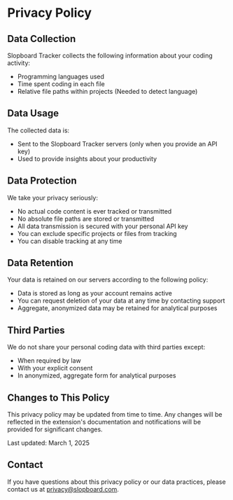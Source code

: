 # Privacy Policy

## Data Collection

Slopboard Tracker collects the following information about your coding activity:

- Programming languages used
- Time spent coding in each file
- Relative file paths within projects (Needed to detect language)

## Data Usage

The collected data is:
- Sent to the Slopboard Tracker servers (only when you provide an API key)
- Used to provide insights about your productivity

## Data Protection

We take your privacy seriously:

- No actual code content is ever tracked or transmitted
- No absolute file paths are stored or transmitted
- All data transmission is secured with your personal API key
- You can exclude specific projects or files from tracking
- You can disable tracking at any time

## Data Retention

Your data is retained on our servers according to the following policy:

- Data is stored as long as your account remains active
- You can request deletion of your data at any time by contacting support
- Aggregate, anonymized data may be retained for analytical purposes

## Third Parties

We do not share your personal coding data with third parties except:

- When required by law
- With your explicit consent
- In anonymized, aggregate form for analytical purposes

## Changes to This Policy

This privacy policy may be updated from time to time. Any changes will be reflected in the extension's documentation and notifications will be provided for significant changes.

Last updated: March 1, 2025

## Contact

If you have questions about this privacy policy or our data practices, please contact us at privacy@slopboard.com.